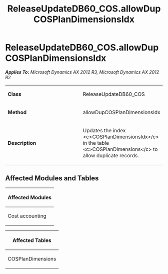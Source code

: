 ﻿---
title: ReleaseUpdateDB60_COS.allowDupCOSPlanDimensionsIdx
TOCTitle: ReleaseUpdateDB60_COS.allowDupCOSPlanDimensionsIdx
ms:assetid: ca6e6482-67a6-d6e5-4a85-9da21648685e
ms:mtpsurl: https://msdn.microsoft.com/en-us/library/JJ719649(v=AX.60)
ms:contentKeyID: 49711216
ms.date: 05/18/2015
mtps_version: v=AX.60
---

# ReleaseUpdateDB60\_COS.allowDupCOSPlanDimensionsIdx 


_**Applies To:** Microsoft Dynamics AX 2012 R3, Microsoft Dynamics AX 2012 R2_

<table>
<colgroup>
<col style="width: 50%" />
<col style="width: 50%" />
</colgroup>
<tbody>
<tr class="odd">
<td><p><strong>Class</strong></p></td>
<td><p>ReleaseUpdateDB60_COS</p></td>
</tr>
<tr class="even">
<td><p><strong>Method</strong></p></td>
<td><p>allowDupCOSPlanDimensionsIdx</p></td>
</tr>
<tr class="odd">
<td><p><strong>Description</strong></p></td>
<td><p>Updates the index &lt;c&gt;COSPlanDimensionsIdx&lt;/c&gt; in the table &lt;c&gt;COSPlanDimensions&lt;/c&gt; to allow duplicate records.</p></td>
</tr>
</tbody>
</table>


## Affected Modules and Tables

<table>
<colgroup>
<col style="width: 100%" />
</colgroup>
<thead>
<tr class="header">
<th><p>Affected Modules</p></th>
</tr>
</thead>
<tbody>
<tr class="odd">
<td><p>Cost accounting</p></td>
</tr>
</tbody>
</table>


<table>
<colgroup>
<col style="width: 100%" />
</colgroup>
<thead>
<tr class="header">
<th><p>Affected Tables</p></th>
</tr>
</thead>
<tbody>
<tr class="odd">
<td><p>COSPlanDimensions</p></td>
</tr>
</tbody>
</table>

  


